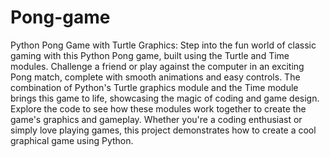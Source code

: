 # Pong-game
Python Pong Game with Turtle Graphics: Step into the fun world of classic gaming with this Python Pong game, built using the Turtle and Time modules. Challenge a friend or play against the computer in an exciting Pong match, complete with smooth animations and easy controls. The combination of Python's Turtle graphics module and the Time module brings this game to life, showcasing the magic of coding and game design. Explore the code to see how these modules work together to create the game's graphics and gameplay. Whether you're a coding enthusiast or simply love playing games, this project demonstrates how to create a cool graphical game using Python.
